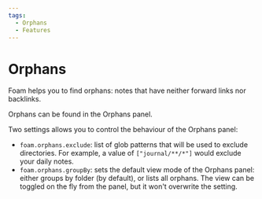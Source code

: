 ```yaml
---
tags:
  - Orphans
  - Features
---
```


# Orphans

Foam helps you to find orphans: notes that have neither forward links nor backlinks.

Orphans can be found in the Orphans panel.

Two settings allows you to control the behaviour of the Orphans panel:

- `foam.orphans.exclude`: list of glob patterns that will be used to exclude directories. For example, a value of `["journal/**/*"]` would exclude your daily notes.
- `foam.orphans.groupBy`: sets the default view mode of the Orphans panel: either groups by folder (by default), or lists all orphans. The view can be toggled on the fly from the panel, but it won't overwrite the setting.
